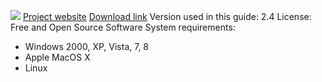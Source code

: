 ![](https://securityinabox.org/sites/securityinabox.org/files/media/tool/logo/jitsi-logo-hr.png)
[Project website](https://jitsi.org/)
[Download link](https://jitsi.org/Main/Download#stableline)
Version used in this guide: 2.4
License: Free and Open Source Software
System requirements:
*   Windows 2000, XP, Vista, 7, 8
*   Apple MacOS X
*   Linux
